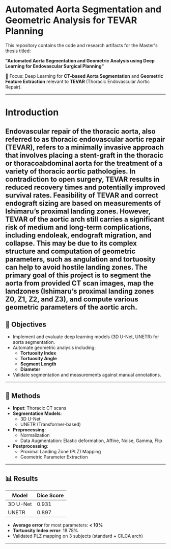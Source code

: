 

# Automated Aorta Segmentation and Geometric Analysis for TEVAR Planning

This repository contains the code and research artifacts for the Master's thesis titled:

**"Automated Aorta Segmentation and Geometric Analysis using Deep Learning for Endovascular Surgical Planning"**

🧠 Focus: Deep Learning for **CT-based Aorta Segmentation** and **Geometric Feature Extraction** relevant to **TEVAR** (Thoracic Endovascular Aortic Repair).

---
# Introduction
Endovascular repair of the thoracic aorta, also referred to as thoracic endovascular aortic repair (TEVAR), refers to a minimally invasive approach that involves placing a stent-graft in the thoracic or thoracoabdominal aorta for the treatment of a variety of thoracic aortic pathologies. In contradiction to open surgery, TEVAR results in reduced recovery times and potentially improved survival rates. Feasibility of TEVAR and correct endograft sizing are based on measurements of Ishimaru’s proximal landing zones. 
However, TEVAR of the aortic arch still carries a significant risk of medium and long-term complications, including endoleak, endograft migration, and collapse.
This may be due to its complex structure and computation of geometric parameters, such as angulation and tortuosity can help to avoid hostile landing zones. 
The primary goal of this project is to segment the aorta from provided CT scan images, map the landzones (Ishimaru’s proximal landing zones Z0, Z1, Z2, and Z3), and compute various geometric parameters of the aortic arch. 
---

## 🎯 Objectives

- Implement and evaluate deep learning models (3D U-Net, UNETR) for aorta segmentation.
- Automate geometric analysis including:
  - **Tortuosity Index**
  - **Tortuosity Angle**
  - **Segment Length**
  - **Diameter**
- Validate segmentation and measurements against manual annotations.

---

## 🧪 Methods

- **Input**: Thoracic CT scans
- **Segmentation Models**:
  - 3D U-Net
  - UNETR (Transformer-based)
- **Preprocessing**:
  - Normalization
  - Data Augmentation: Elastic deformation, Affine, Noise, Gamma, Flip
- **Postprocessing**:
  - Proximal Landing Zone (PLZ) Mapping
  - Geometric Parameter Extraction

---

## 📊 Results

| Model     | Dice Score |
|-----------|------------|
| 3D U-Net  | 0.931      |
| UNETR     | 0.897      |

- **Average error** for most parameters: **< 10%**
- **Tortuosity Index error**: 18.78%
- Validated PLZ mapping on 3 subjects (standard + CILCA arch)

---


